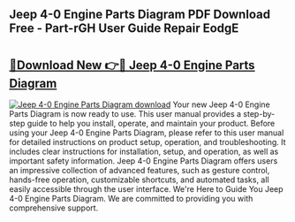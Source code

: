 ## Jeep 4-0 Engine Parts Diagram PDF Download Free - Part-rGH User Guide Repair EodgE

# <h2><a href="http://dfrq90.blite.top/?on=Jeep+4-0+Engine+Parts+Diagram">🔗Download New 👉🔴 Jeep 4-0 Engine Parts Diagram</a></h2>

[![Jeep 4-0 Engine Parts Diagram download](https://i.imgur.com/lujVjoI.png)](http://dfrq90.blite.top/?on=Jeep+4-0+Engine+Parts+Diagram)
Your new Jeep 4-0 Engine Parts Diagram is now ready to use. This user manual provides a step-by-step guide to help you install, operate, and maintain your product. Before using your Jeep 4-0 Engine Parts Diagram, please refer to this user manual for detailed instructions on product setup, operation, and troubleshooting. It includes clear instructions for installation, setup, and operation, as well as important safety information. Jeep 4-0 Engine Parts Diagram offers users an impressive collection of advanced features, such as gesture control, hands-free operation, customizable shortcuts, and automated tasks, all easily accessible through the user interface. We're Here to Guide You Jeep 4-0 Engine Parts Diagram. We are committed to providing you with comprehensive support.
